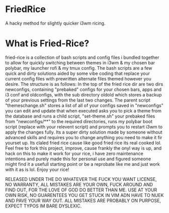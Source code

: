 # FriedRice
 A hacky method for slightly quicker i3wm ricing.

 # What is Fried-Rice?
 fried-rice is a collection of bash scripts and config files i bundled together to allow for
 quickly switching between themes in i3wm & my chosen bar polybar, my launcher rofi &
 my tmux config.
 The bash scripts are a few quick and dirty solutions aided by some vibe coding that 
 replace your current config files with prewritten alternate files themed however you desire.
 The structure is as follows:
 In the top of the fried rice dir are two dirs newconfigs, containing "prebaked" configs for 
 your chosen bars, apps and i3 conf and oldconfigs, with the sub directory oldold which stores 
 a backup of your previous settings from the last two changes.
 The parent script "themeschange.sh" stores a list of all of your configs saved in "newconfigs"
 you can edit and update that when executed asks you to pick a theme from the database and 
 runs a child script, "set-theme.sh" your prebaked files from "newconfigs/**" 
 to the required directories, runs my polybar boot script (replace with your relevent script) 
 and prompts you to restart i3wm to apply the changes fully.
 Its a super dirty solution made by someone without advanced skills and requires you to change
 anything you need to make it fir yourset up.
 Its claled fried rice cause like good fried rice its real cooked lol.
 Feel free to fork this project, improve, cause frankly the onyl way is up, and hack on this to 
 make it work for your rice, i have zero maintenance intentions and purely made this for personal
 use and figured someone might find it a usefull starting point or be a reprobate like me and 
 just work with it as is lol.
 Enjoy your rice!

RELEASED UNDER THE DO WHATEVER THE FUCK YOU WANT LICENSE, NO WARRANTY, ALL MISTAKES ARE YOUR OWN, 
FUCK AROUND AND FIND OUT, FOR THE LOVE OF GOD DO BETTER THAN ME. USE AT YOUR OWN RISK, 
NO GUARENTEES YOU GET STUCK IN VIM ADN HAVE TO NUEK AND PAVE YOUR WAY OUT. ALL MISTAKES ARE 
PROBABLY ON PURPOSE, EXPECT TYPOS IM BARE DYSLEXIC.
